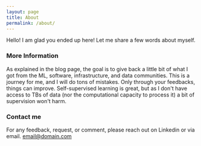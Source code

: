 ```yaml
---
layout: page
title: About
permalink: /about/
---
```


Hello! I am glad you ended up here! Let me share a few words about myself.

### More Information
As explained in the blog page, the goal is to give back a little bit of what I got from the ML, software, infrastructure, and data communities.
This is a journey for me, and I will do tons of mistakes. Only through your feedbacks, things can improve. Self-supervised learning is great, but as I don't have access to TBs of data (nor the computational capacity to process it) a bit of supervision won't harm.

### Contact me
For any feedback, request, or comment, please reach out on Linkedin or via email.
[email@domain.com](mailto:marinone94@gmail.com)
